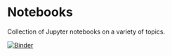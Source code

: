 # Notebooks

Collection of Jupyter notebooks on a variety of topics.

[![Binder](https://mybinder.org/badge_logo.svg)](https://mybinder.org/v2/gh/QBatista/Notebooks/master)